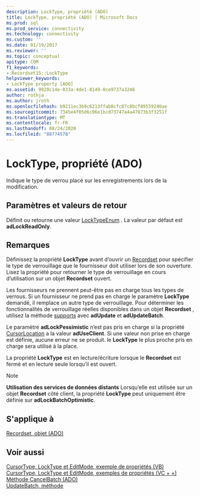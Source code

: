 ```yaml
---
description: LockType, propriété (ADO)
title: LockType, propriété (ADO) | Microsoft Docs
ms.prod: sql
ms.prod_service: connectivity
ms.technology: connectivity
ms.custom: ''
ms.date: 01/19/2017
ms.reviewer: ''
ms.topic: conceptual
apitype: COM
f1_keywords:
- Recordset15::LockType
helpviewer_keywords:
- LockType property [ADO]
ms.assetid: 9920c14e-033a-4de1-8149-0ce9737a3246
author: rothja
ms.author: jroth
ms.openlocfilehash: b9211ec3b9c6213ffab8cfc07c8bcf89559240ae
ms.sourcegitcommit: 7345e4f05d6c06e1bcd73747a4a47873b3f3251f
ms.translationtype: MT
ms.contentlocale: fr-FR
ms.lasthandoff: 08/24/2020
ms.locfileid: "88774578"
---
```

# <a name="locktype-property-ado"></a>LockType, propriété (ADO)
Indique le type de verrou placé sur les enregistrements lors de la modification.  
  
## <a name="settings-and-return-values"></a>Paramètres et valeurs de retour  
 Définit ou retourne une valeur [LockTypeEnum](./locktypeenum.md) . La valeur par défaut est **adLockReadOnly**.  
  
## <a name="remarks"></a>Remarques  
 Définissez la propriété **LockType** avant d’ouvrir un [Recordset](./recordset-object-ado.md) pour spécifier le type de verrouillage que le fournisseur doit utiliser lors de son ouverture. Lisez la propriété pour retourner le type de verrouillage en cours d’utilisation sur un objet **Recordset** ouvert.  
  
 Les fournisseurs ne prennent peut-être pas en charge tous les types de verrous. Si un fournisseur ne prend pas en charge le paramètre **LockType** demandé, il remplace un autre type de verrouillage. Pour déterminer les fonctionnalités de verrouillage réelles disponibles dans un objet **Recordset** , utilisez la méthode [supports](./supports-method.md) avec **adUpdate** et **adUpdateBatch**.  
  
 Le paramètre **adLockPessimistic** n’est pas pris en charge si la propriété [CursorLocation](./cursorlocation-property-ado.md) a la valeur **adUseClient**. Si une valeur non prise en charge est définie, aucune erreur ne se produit. le **LockType** le plus proche pris en charge sera utilisé à la place.  
  
 La propriété **LockType** est en lecture/écriture lorsque le **Recordset** est fermé et en lecture seule lorsqu’il est ouvert.  
  
> [!NOTE]
>  **Utilisation des services de données distants** Lorsqu’elle est utilisée sur un objet **Recordset** côté client, la propriété **LockType** peut uniquement être définie sur **adLockBatchOptimistic**.  
  
## <a name="applies-to"></a>S'applique à  
 [Recordset, objet (ADO)](./recordset-object-ado.md)  
  
## <a name="see-also"></a>Voir aussi  
 [CursorType, LockType et EditMode, exemple de propriétés (VB)](./cursortype-locktype-and-editmode-properties-example-vb.md)   
 [CursorType, LockType et EditMode, exemples de propriétés (VC + +)](./cursortype-locktype-and-editmode-properties-example-vc.md)   
 [Méthode CancelBatch (ADO)](./cancelbatch-method-ado.md)   
 [UpdateBatch, méthode](./updatebatch-method.md)